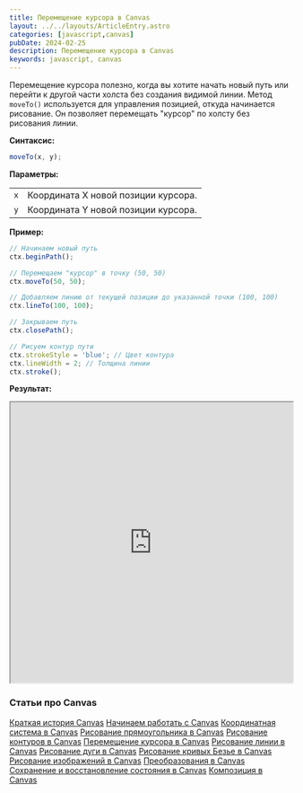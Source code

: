 ```yaml
---
title: Перемещение курсора в Canvas
layout: ../../layouts/ArticleEntry.astro
categories: [javascript,canvas]
pubDate: 2024-02-25
description: Перемещение курсора в Canvas
keywords: javascript, canvas
---
```


<p>Перемещение курсора полезно, когда вы хотите начать новый путь или перейти к другой части холста без создания видимой линии. Метод <code>moveTo()</code> используется для управления позицией, откуда начинается рисование. Он позволяет перемещать "курсор" по холсту без рисования линии.</p>

<p><strong>Синтаксис:</strong></p>

```javascript
moveTo(x, y);
```

<p><strong>Параметры:</strong></p>

<table align="center" style="width:100%">
	<tbody>
		<tr>
			<td style="text-align: center;"><code>x</code></td>
			<td>Координата X новой позиции курсора.</td>
		</tr>
		<tr>
			<td style="text-align: center;"><code>y</code></td>
			<td>Координата Y новой позиции курсора.</td>
		</tr>
	</tbody>
</table>

<p><strong>Пример:</strong></p>

```javascript
// Начинаем новый путь
ctx.beginPath();

// Перемещаем "курсор" в точку (50, 50)
ctx.moveTo(50, 50);

// Добавляем линию от текущей позиции до указанной точки (100, 100)
ctx.lineTo(100, 100);

// Закрываем путь
ctx.closePath();

// Рисуем контур пути
ctx.strokeStyle = 'blue'; // Цвет контура
ctx.lineWidth = 2; // Толщина линии
ctx.stroke();
```

<p><strong>Результат:</strong></p>

<p><iframe allowfullscreen="true" height="500" scrolling="no" src="https://codepen.io/Awilum/embed/MWxqwLb?default-tab=result" width="100%"></iframe></p>

<div>
<h3 class="text-3xl mt-4 mb-4">Cтатьи про Canvas</h4>
<div class="pt-10 pb-10 border-black border-t-2 text-center grid grid-cols-1 lg:grid-cols-2 gap-4">
<a href="/articles/canvas-short-history/" class="bg-white text-black border-2 border-black rounded hover:bg-black hover:text-white px-4 py-2 mr-2 flex items-center justify-center no-underline">Краткая история Canvas</a>
<a href="/articles/canvas-getting-started/" class="bg-white text-black border-2 border-black rounded hover:bg-black hover:text-white px-4 py-2 mr-2 flex items-center justify-center no-underline">Начинаем работать с Canvas</a>
<a href="/articles/canvas-coordinates/" class="bg-white text-black border-2 border-black rounded hover:bg-black hover:text-white  py-2 mr-2 flex items-center justify-center no-underline">Координатная система в Canvas</a>
<a href="/articles/canvas-draw-rect/" class="bg-white text-black border-2 border-black rounded  hover:bg-black hover:text-white py-2 mr-2 flex items-center justify-center no-underline">Рисование прямоугольника в Canvas</a>
<a href="/articles/canvas-draw-path/" class="bg-white text-black border-2 border-black rounded hover:bg-black hover:text-white  py-2 mr-2 flex items-center justify-center no-underline">Рисование контуров в Canvas</a>
<a href="/articles/canvas-move-cursor/" class="bg-white text-black border-2 border-black rounded  hover:bg-black hover:text-white py-2 mr-2 flex items-center justify-center no-underline">Перемещение курсора в Canvas</a>
<a href="/articles/canvas-draw-line/" class="bg-white text-black border-2 border-black rounded hover:bg-black hover:text-white  py-2 mr-2 flex items-center justify-center no-underline">Рисование линии в Canvas</a>
<a href="/articles/canvas-draw-arc/" class="bg-white text-black border-2 border-black rounded  hover:bg-black hover:text-white py-2 mr-2 flex items-center justify-center no-underline">Рисование дуги в Canvas</a>
<a href="/articles/canvas-draw-curve/" class="bg-white text-black border-2 border-black rounded hover:bg-black hover:text-white  py-2 mr-2 flex items-center justify-center no-underline">Рисование кривых Безье в Canvas</a>
<a href="/articles/canvas-draw-images/" class="bg-white text-black border-2 border-black rounded hover:bg-black hover:text-white  py-2 mr-2 flex items-center justify-center no-underline">Рисование изображений в Canvas</a>
<a href="/articles/canvas-transformations/" class="bg-white text-black border-2 border-black rounded hover:bg-black hover:text-white  py-2 mr-2 flex items-center justify-center no-underline">Преобразования в Canvas</a>
<a href="/articles/canvas-save-and-restore/" class="bg-white text-black border-2 border-black rounded hover:bg-black hover:text-white  py-2 mr-2 flex items-center justify-center no-underline">Сохранение и восстановление состояния в Canvas</a>
<a href="/articles/canvas-composite/" class="bg-white text-black border-2 border-black rounded hover:bg-black hover:text-white  py-2 mr-2 flex items-center justify-center no-underline">Композиция в Canvas</a>
</div>
</div>
